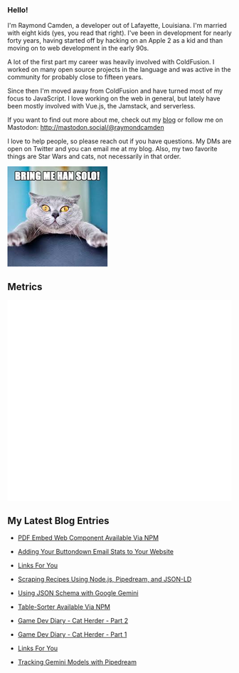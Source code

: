 ### Hello!

I'm Raymond Camden, a developer out of Lafayette, Louisiana. I'm married with eight kids (yes, you read that right). I've been in development for nearly forty years, having started off by hacking on an Apple 2 as a kid and than moving on to web development in the early 90s.

A lot of the first part my career was heavily involved with ColdFusion. I worked on many open source projects in the language and was active in the community for probably close to fifteen years. 

Since then I'm moved away from ColdFusion and have turned most of my focus to JavaScript. I love working on the web in general, but lately have been mostly involved with Vue.js, the Jamstack, and serverless. 

If you want to find out more about me, check out my [blog](https://www.raymondcamden.com) or follow me on Mastodon: <http://mastodon.social/@raymondcamden>

I love to help people, so please reach out if you have questions. My DMs are open on Twitter and you can email me at my blog. Also, my two favorite things are Star Wars and cats, not necessarily in that order.

![Star Wars cat](https://raw.githubusercontent.com/cfjedimaster/cfjedimaster/master/cat.jpg)

## Metrics

<picture>
  <img src="/github-metrics.svg" alt="Metrics">
</picture>

<!-- RSS -->
## My Latest Blog Entries

* [PDF Embed Web Component Available Via NPM](https://www.raymondcamden.com/2024/06/19/pdf-embed-web-component-available-via-npm)

* [Adding Your Buttondown Email Stats to Your Website](https://www.raymondcamden.com/2024/06/17/adding-your-buttondown-email-stats-to-your-website)

* [Links For You](https://www.raymondcamden.com/2024/06/15/links-for-you)

* [Scraping Recipes Using Node.js, Pipedream, and JSON-LD](https://www.raymondcamden.com/2024/06/12/scraping-recipes-using-nodejs-pipedream-and-json-ld)

* [Using JSON Schema with Google Gemini](https://www.raymondcamden.com/2024/06/11/using-json-schema-with-google-gemini)

* [Table-Sorter Available Via NPM](https://www.raymondcamden.com/2024/06/10/table-sorter-available-via-npm)

* [Game Dev Diary - Cat Herder - Part 2](https://www.raymondcamden.com/2024/06/07/game-dev-diary-cat-herder---part-2)

* [Game Dev Diary - Cat Herder - Part 1](https://www.raymondcamden.com/2024/06/03/game-dev-diary-cat-herder---part-1)

* [Links For You](https://www.raymondcamden.com/2024/06/02/links-for-you)

* [Tracking Gemini Models with Pipedream](https://www.raymondcamden.com/2024/05/31/tracking-gemini-models-with-pipedream)

<!-- ENDRSS -->


